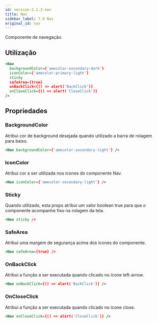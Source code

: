 ```yaml
---
id: version-2.1.3-nav
title: Nav
sidebar_label: 7.6 Nav
original_id: nav
---
```


Componente de navegação.

## Utilização

```xml
<Nav
  backgroundColor={'amecolor-secondary-dark'}
  iconColor={'amecolor-primary-light'}
  sticky
  safeArea={true}
  onBackClick={() => alert('BackClick')}
  onCloseClick={() => alert('CloseClick')}
/>
```

## Propriedades

### BackgroundColor

Atribui cor de background desejada quando utilizado a barra de rolagem para baixo.

```xml
<Nav backgroundColor={'amecolor-secondary-light'} />
```

### IconColor

Atribui cor a ser utilizada nos icones do componente Nav.

```xml
<Nav iconColor={'amecolor-secondary-light'} />
```

### Sticky

Quando utilizado, esta props atribui um valor boolean true para que o componente acompanhe fixo na rolagem da tela.

```xml
<Nav sticky />
```

### SafeArea

Atribui uma margem de segurança acima dos icones do componente.

```xml
<Nav safeArea={true} />
```

### OnBackClick

Atribui a função a ser executada quando clicado no ícone left-arrow.

```xml
<Nav onBackClick={() => alert('BackClick')} />
```

### OnCloseClick

Atribui a função a ser executada quando clicado no ícone close.

```xml
<Nav onCloseClick={() => alert('CloseClick')} />
```
